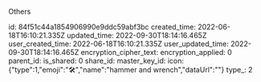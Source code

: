 Others

id: 84f51c44a1854906990e9ddc59abf3bc
created_time: 2022-06-18T16:10:21.335Z
updated_time: 2022-09-30T18:14:16.465Z
user_created_time: 2022-06-18T16:10:21.335Z
user_updated_time: 2022-09-30T18:14:16.465Z
encryption_cipher_text: 
encryption_applied: 0
parent_id: 
is_shared: 0
share_id: 
master_key_id: 
icon: {"type":1,"emoji":"🛠️","name":"hammer and wrench","dataUrl":""}
type_: 2